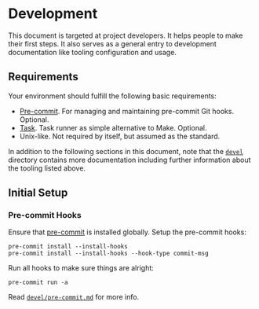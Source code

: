 # Development

This document is targeted at project developers. It helps people to make their
first steps. It also serves as a general entry to development documentation like
tooling configuration and usage.

## Requirements

Your environment should fulfill the following basic requirements:

- [Pre-commit](https://pre-commit.com). For managing and maintaining pre-commit
  Git hooks. Optional.
- [Task](https://taskfile.dev). Task runner as simple alternative to Make.
  Optional.
- Unix-like. Not required by itself, but assumed as the standard.

In addition to the following sections in this document, note that the
[`devel`](devel) directory contains more documentation including further
information about the tooling listed above.

## Initial Setup

### Pre-commit Hooks

Ensure that [pre-commit](https://pre-commit.com) is installed globally. Setup
the pre-commit hooks:

```shell
pre-commit install --install-hooks
pre-commit install --install-hooks --hook-type commit-msg
```

Run all hooks to make sure things are alright:

```shell
pre-commit run -a
```

Read [`devel/pre-commit.md`](devel/pre-commit.md) for more info.
